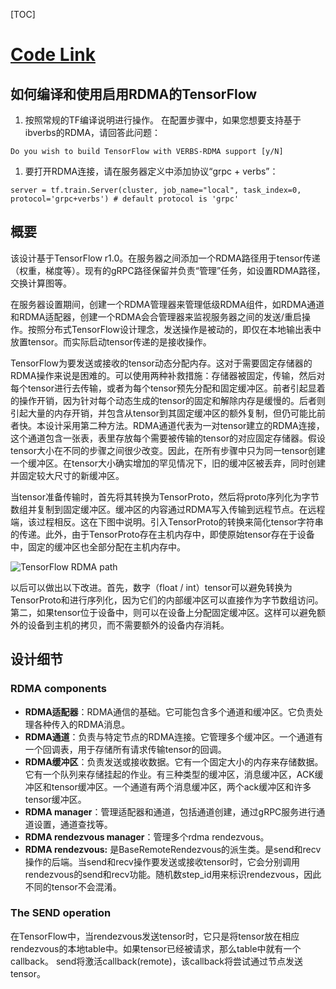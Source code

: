[TOC]

# [Code Link](https://github.com/tensorflow/tensorflow/tree/master/tensorflow/contrib/verbs)

## 如何编译和使用启用RDMA的TensorFlow

1. 按照常规的TF编译说明进行操作。 在配置步骤中，如果您想要支持基于ibverbs的RDMA，请回答此问题：

`Do you wish to build TensorFlow with VERBS-RDMA support [y/N]`

1. 要打开RDMA连接，请在服务器定义中添加协议“grpc + verbs”：

`server = tf.train.Server(cluster, job_name="local", task_index=0, protocol='grpc+verbs') # default protocol is 'grpc'`

## 概要

该设计基于TensorFlow r1.0。在服务器之间添加一个RDMA路径用于tensor传递（权重，梯度等）。现有的gRPC路径保留并负责“管理”任务，如设置RDMA路径，交换计算图等。

在服务器设置期间，创建一个RDMA管理器来管理低级RDMA组件，如RDMA通道和RDMA适配器，创建一个RDMA会合管理器来监视服务器之间的发送/重启操作。按照分布式TensorFlow设计理念，发送操作是被动的，即仅在本地输出表中放置tensor。而实际启动tensor传递的是接收操作。

TensorFlow为要发送或接收的tensor动态分配内存。这对于需要固定存储器的RDMA操作来说是困难的。可以使用两种补救措施：存储器被固定，传输，然后对每个tensor进行去传输，或者为每个tensor预先分配和固定缓冲区。前者引起显着的操作开销，因为针对每个动态生成的tensor的固定和解除内存是缓慢的。后者则引起大量的内存开销，并包含从tensor到其固定缓冲区的额外复制，但仍可能比前者快。本设计采用第二种方法。RDMA通道代表为一对tensor建立的RDMA连接，这个通道包含一张表，表里存放每个需要被传输的tensor的对应固定存储器。假设tensor大小在不同的步骤之间很少改变。因此，在所有步骤中只为同一tensor创建一个缓冲区。在tensor大小确实增加的罕见情况下，旧的缓冲区被丢弃，同时创建并固定较大尺寸的新缓冲区。

当tensor准备传输时，首先将其转换为TensorProto，然后将proto序列化为字节数组并复制到固定缓冲区。缓冲区的内容通过RDMA写入传输到远程节点。在远程端，该过程相反。这在下图中说明。引入TensorProto的转换来简化tensor字符串的传递。此外，由于TensorProto存在主机内存中，即使原始tensor存在于设备中，固定的缓冲区也全部分配在主机内存中。

![TensorFlow RDMA path](https://github.com/tensorflow/tensorflow/blob/master/tensorflow/contrib/verbs/design_diagram.png?raw=true)

以后可以做出以下改进。首先，数字（float / int）tensor可以避免转换为TensorProto和进行序列化，因为它们的内部缓冲区可以直接作为字节数组访问。第二，如果tensor位于设备中，则可以在设备上分配固定缓冲区。这样可以避免额外的设备到主机的拷贝，而不需要额外的设备内存消耗。

## 设计细节

### RDMA components

* **RDMA适配器**：RDMA通信的基础。它可能包含多个通道和缓冲区。它负责处理各种传入的RDMA消息。
* **RDMA通道**：负责与特定节点的RDMA连接。它管理多个缓冲区。一个通道有一个回调表，用于存储所有请求传输tensor的回调。
* **RDMA缓冲区**：负责发送或接收数据。它有一个固定大小的内存来存储数据。它有一个队列来存储挂起的作业。有三种类型的缓冲区，消息缓冲区，ACK缓冲区和tensor缓冲区。一个通道有两个消息缓冲区，两个ack缓冲区和许多tensor缓冲区。
* **RDMA manager**：管理适配器和通道，包括通道创建，通过gRPC服务进行通道设置，通道查找等。
* **RDMA rendezvous manager**：管理多个rdma rendezvous。
* **RDMA rendezvous:** 是BaseRemoteRendezvous的派生类。是send和recv操作的后端。当send和recv操作要发送或接收tensor时，它会分别调用rendezvous的send和recv功能。随机数step_id用来标识rendezvous，因此不同的tensor不会混淆。

### The SEND operation

在TensorFlow中，当rendezvous发送tensor时，它只是将tensor放在相应rendezvous的本地table中。如果tensor已经被请求，那么table中就有一个callback。 send将激活callback(remote)，该callback将尝试通过节点发送tensor。
